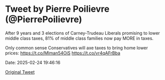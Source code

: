 # Tweet by Pierre Poilievre (@PierrePoilievre)

After 9 years and 3 elections of Carney-Trudeau Liberals promising to lower middle class taxes, 81% of middle class families now pay MORE in taxes.

Only common sense Conservatives will axe taxes to bring home lower prices: https://t.co/Mlman54OiS https://t.co/vr4qAFrBba

Date: 2025-02-24 19:46:16

[Original Tweet](https://x.com/PierrePoilievre/status/1894111624555892791)
